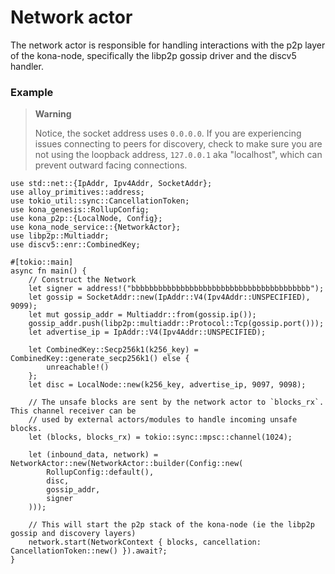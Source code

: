 # Network actor

The network actor is responsible for handling interactions with the p2p layer of the kona-node, specifically the libp2p gossip driver and the discv5 handler.

### Example

> **Warning**
>
> Notice, the socket address uses `0.0.0.0`.
> If you are experiencing issues connecting to peers for discovery,
> check to make sure you are not using the loopback address,
> `127.0.0.1` aka "localhost", which can prevent outward facing connections.

```rust,no_run
use std::net::{IpAddr, Ipv4Addr, SocketAddr};
use alloy_primitives::address;
use tokio_util::sync::CancellationToken;
use kona_genesis::RollupConfig;
use kona_p2p::{LocalNode, Config};
use kona_node_service::{NetworkActor};
use libp2p::Multiaddr;
use discv5::enr::CombinedKey;

#[tokio::main]
async fn main() {
    // Construct the Network
    let signer = address!("bbbbbbbbbbbbbbbbbbbbbbbbbbbbbbbbbbbbbbbb");
    let gossip = SocketAddr::new(IpAddr::V4(Ipv4Addr::UNSPECIFIED), 9099);
    let mut gossip_addr = Multiaddr::from(gossip.ip());
    gossip_addr.push(libp2p::multiaddr::Protocol::Tcp(gossip.port()));
    let advertise_ip = IpAddr::V4(Ipv4Addr::UNSPECIFIED);

    let CombinedKey::Secp256k1(k256_key) = CombinedKey::generate_secp256k1() else {
        unreachable!()
    };
    let disc = LocalNode::new(k256_key, advertise_ip, 9097, 9098);

    // The unsafe blocks are sent by the network actor to `blocks_rx`. This channel receiver can be
    // used by external actors/modules to handle incoming unsafe blocks.
    let (blocks, blocks_rx) = tokio::sync::mpsc::channel(1024);

    let (inbound_data, network) = NetworkActor::new(NetworkActor::builder(Config::new(
        RollupConfig::default(),
        disc,
        gossip_addr,
        signer
    )));

    // This will start the p2p stack of the kona-node (ie the libp2p gossip and discovery layers)
    network.start(NetworkContext { blocks, cancellation: CancellationToken::new() }).await?;
}
```

[!WARNING]: ###example
